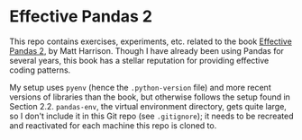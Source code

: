 # Effective Pandas 2
This repo contains exercises, experiments, etc. related to the book [Effective Pandas 2](https://store.metasnake.com/effective-pandas-book), by Matt Harrison. Though I have already been using Pandas for several years, this book has a stellar reputation for providing effective coding patterns.

My setup uses `pyenv` (hence the `.python-version` file) and more recent versions of libraries than the book, but otherwise follows the setup found in Section 2.2. `pandas-env`, the virtual environment directory, gets quite large, so I don't include it in this Git repo (see `.gitignore`); it needs to be recreated and reactivated for each machine this repo is cloned to.
